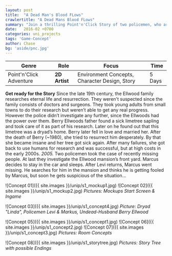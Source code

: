 ```yaml
---
layout: post
title:  "A Dead Man's Blood FLows"
crawlertitle: "A Dead Mans Blood FLows"
summary: "Join a thrilling Point'n'Click Story of two policemen, who are going after a case of missing people in a seemingly abandoned mansion. But wait! Suddenly one of them goes missing. You search for your partner in the mansion while solving the case. You get to know, that the wife of the mansion owner is a dryad and wants to keep her undead husband alive with the blood of the missing people. What the heck is actually going on here?"
date:   2016-02 +0700
categories: uni_projects
tags: 'Game-Concept'
author: Chase
bg: 'aside/pnc.jpg'
---
```



Genre | Role | Focus | Time |
------------ | -------------| -------- |----|
Point'n'Click Adventure | **2D Artist** | Environment Concepts, Character Design, Story| 5 Days|

**Get ready for the Story**
Since the late 19th century, the Ellwood family researches eternal life and resurrection. They weren't suspected since the family consists of doctors and surgeons. They took young adults from small towns to do their research but weren’t able to get any real progress. However the police didn’t investigate any further, since the Ellwoods had the power over them. Berry Ellwoods father found a sick limetree sapling and took care of it as part of his research. Later on he found out that this limetree was a dryad’s home. Berry later fell in love and married her. After the death of Berry (~1980), she tried to resurrect him desperately. By that she became insane and her tree got sick again. After many failures, she got back to use humans for research and was successful, but at high costs in the early 2000s.
*2005.* Two policemen took the case of recently missing people. At last they investigate the Ellwood mansion’s front yard. Marcus decides to stay in the car and sleeps. After Levi returns, Marcus went missing. He searches for him in the mansion and thinks he is getting fooled by Marcus, but soon he gets suspicious of the situation…


![Concept 01]({{ site.images }}/unip/s1_mockup1.jpg)
![Concept 02]({{ site.images }}/unip/s1_mockup2.jpg)
*Pictures: Mockups Start Screen & Ingame*

![Concept 03]({{ site.images }}/unip/s1_concept4.jpg)
*Picture: Dryad "Linda", Policemen Levi & Markus, Undead-Husband Berry Ellwood*

![Concept 05]({{ site.images }}/unip/s1_concept1.jpg)
![Concept 06]({{ site.images }}/unip/s1_concept2.jpg)
![Concept 07]({{ site.images }}/unip/s1_concept3.jpg)
*Pictures: Room Concepts*

![Concept 08]({{ site.images }}/unip/s1_storytree.jpg)
*Pictures: Story Tree with possible Endings*
